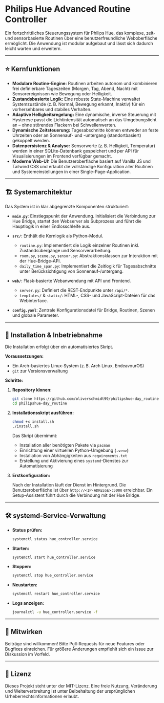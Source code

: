 # Philips Hue Advanced Routine Controller

Ein fortschrittliches Steuerungssystem für Philips Hue, das komplexe, zeit- und sensorbasierte Routinen über eine benutzerfreundliche Weboberfläche ermöglicht. Die Anwendung ist modular aufgebaut und lässt sich dadurch leicht warten und erweitern.

---

## ⭐ Kernfunktionen

- **Modulare Routine-Engine:** Routinen arbeiten autonom und kombinieren frei definierbare Tageszeiten (Morgen, Tag, Abend, Nacht) mit Sensorereignissen wie Bewegung oder Helligkeit.
- **Zustandsbasierte Logik:** Eine robuste State-Machine verwaltet Systemzustände (z. B. Normal, Bewegung erkannt, Inaktiv) für ein vorhersehbares und stabiles Verhalten.
- **Adaptive Helligkeitsregelung:** Eine dynamische, inverse Steuerung mit Hysterese passt die Lichtintensität automatisch an das Umgebungslicht an – ohne störendes Flackern bei Schwellenwerten.
- **Dynamische Zeitsteuerung:** Tagesabschnitte können entweder an feste Uhrzeiten oder an Sonnenauf- und -untergang (standortbasiert) gekoppelt werden.
- **Datenpersistenz & Analyse:** Sensorwerte (z. B. Helligkeit, Temperatur) werden in einer SQLite-Datenbank gespeichert und per API für Visualisierungen im Frontend verfügbar gemacht.
- **Moderne Web-UI:** Die Benutzeroberfläche basiert auf Vanilla JS und Tailwind CSS und erlaubt die vollständige Konfiguration aller Routinen und Systemeinstellungen in einer Single-Page-Application.

---

## 🏗️ Systemarchitektur

Das System ist in klar abgegrenzte Komponenten strukturiert:

- **`main.py`**: Einstiegspunkt der Anwendung. Initialisiert die Verbindung zur Hue Bridge, startet den Webserver als Subprozess und führt die Hauptlogik in einer Endlosschleife aus.
- **`src/`**: Enthält die Kernlogik als Python-Modul.

  - `routine.py`: Implementiert die Logik einzelner Routinen inkl. Zustandsübergänge und Sensorverarbeitung.
  - `room.py`, `scene.py`, `sensor.py`: Abstraktionsklassen zur Interaktion mit der Hue-Bridge-API.
  - `daily_time_span.py`: Implementiert die Zeitlogik für Tagesabschnitte unter Berücksichtigung von Sonnenauf-/untergang.

- **`web/`**: Flask-basierte Webanwendung mit API und Frontend.

  - `server.py`: Definiert die REST-Endpunkte unter `/api/*`.
  - `templates/` & `static/`: HTML-, CSS- und JavaScript-Dateien für das Webinterface.

- **`config.yaml`**: Zentrale Konfigurationsdatei für Bridge, Routinen, Szenen und globale Parameter.

---

## 🚀 Installation & Inbetriebnahme

Die Installation erfolgt über ein automatisiertes Skript.

**Voraussetzungen:**

- Ein Arch-basiertes Linux-System (z. B. Arch Linux, EndeavourOS)
- `git` zur Versionsverwaltung

**Schritte:**

1. **Repository klonen:**

   ```bash
   git clone https://github.com/oliverschmidt99/philipshue-day_routine.git
   cd philipshue-day_routine
   ```

2. **Installationsskript ausführen:**

   ```bash
   chmod +x install.sh
   ./install.sh
   ```

   Das Skript übernimmt:

   - Installation aller benötigten Pakete via `pacman`
   - Einrichtung einer virtuellen Python-Umgebung (`.venv`)
   - Installation von Abhängigkeiten aus `requirements.txt`
   - Erstellung und Aktivierung eines `systemd`-Dienstes zur Automatisierung

3. **Erstkonfiguration:**

   Nach der Installation läuft der Dienst im Hintergrund. Die Benutzeroberfläche ist über `http://<IP-ADRESSE>:5000` erreichbar. Ein Setup-Assistent führt durch die Verbindung mit der Hue Bridge.

---

## 🛠️ systemd-Service-Verwaltung

- **Status prüfen:**

  ```bash
  systemctl status hue_controller.service
  ```

- **Starten:**

  ```bash
  systemctl start hue_controller.service
  ```

- **Stoppen:**

  ```bash
  systemctl stop hue_controller.service
  ```

- **Neustarten:**

  ```bash
  systemctl restart hue_controller.service
  ```

- **Logs anzeigen:**

  ```bash
  journalctl -u hue_controller.service -f
  ```

---

## 🤝 Mitwirken

Beiträge sind willkommen! Bitte Pull-Requests für neue Features oder Bugfixes einreichen. Für größere Änderungen empfiehlt sich ein Issue zur Diskussion im Vorfeld.

---

## 📄 Lizenz

Dieses Projekt steht unter der MIT-Lizenz. Eine freie Nutzung, Veränderung und Weiterverbreitung ist unter Beibehaltung der ursprünglichen Urheberrechtsinformationen erlaubt.

